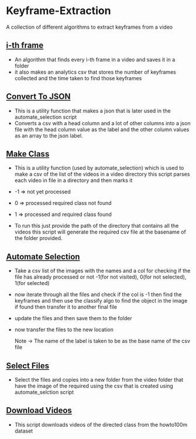 # Keyframe-Extraction
A collection of different algorithms to extract keyframes from a video

## [i-th frame](ithFrame.py)
+ An algorithm that finds every i-th frame in a video and saves it in a folder
+ it also makes an analytics csv that stores the number of keyframes collected and the time taken to find those keyframes

## [Convert To JSON](convert_to_json.py)
+ This is a utility function that makes a json that is later used in the automate_selection script
+ Converts a csv with a head column and a lot of other columns into a json file with the head column value as the label and the other column values as an array to the json label.

## [Make Class](makeClassCsv.py)
+ This is a utility function (used by automate_selection) which is used to make a csv of the list of the videos in a video directory this script parses each video in file in a directory and then marks it 

+ -1 => not yet processed
+ 0 => processed required class not found
+ 1 => processed and required class found

+ To run this just provide the path of the directory that contains all the videos this script will generate the required csv file at the basename of the folder provided. 

## [Automate Selection](automate_selection.py)
+ Take a csv list of the images with the names and  a col for checking if the file has already processed or not -1(for not visited), 0(for not selected), 1(for selected)
+ now iterate through all the files and check if the col is -1 then find the keyframes and then use the classify algo to find the object in the image if found then transfer it to another final file
+ update the files and then save them to the folder
+ now transfer the files to the new location


    Note -> The name of the label is taken to be as the base name of the csv file

## [Select Files](select_files.py)
+ Select the files and copies into a new folder from the video folder that have the image of the required using the csv that is created using automate_selction script

## [Download Videos](download_videos.py)
+ This script downloads videos of the directed class from the howto100m dataset



